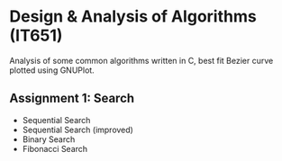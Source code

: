 # Design & Analysis of Algorithms (IT651)

Analysis of some common algorithms written in C, best fit Bezier curve plotted using GNUPlot.

## Assignment 1: Search

- Sequential Search
- Sequential Search (improved)
- Binary Search
- Fibonacci Search
